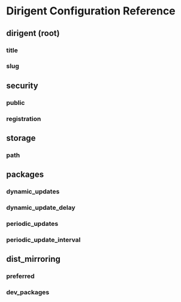 # Dirigent Configuration Reference

## dirigent (root)

### title

### slug

## security

### public

### registration

## storage

### path

## packages

### dynamic_updates

### dynamic_update_delay

### periodic_updates

### periodic_update_interval

## dist_mirroring

### preferred

### dev_packages
